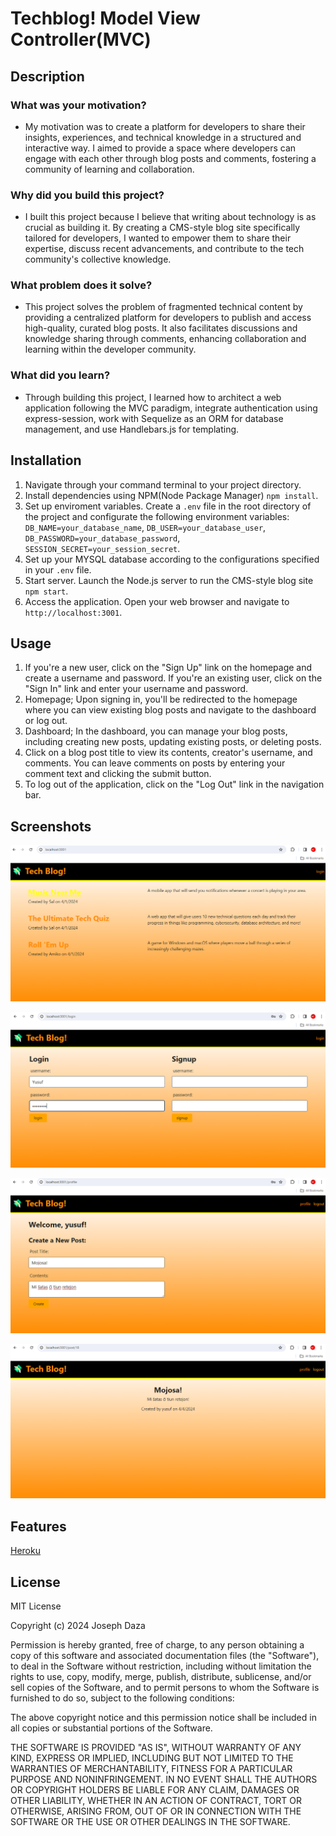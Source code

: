 # Techblog! Model View Controller(MVC)

## Description

### What was your motivation?
- My motivation was to create a platform for developers to share their insights, experiences, and technical knowledge in a structured and interactive way. I aimed to provide a space where developers can engage with each other through blog posts and comments, fostering a community of learning and collaboration.

### Why did you build this project? 
- I built this project because I believe that writing about technology is as crucial as building it. By creating a CMS-style blog site specifically tailored for developers, I wanted to empower them to share their expertise, discuss recent advancements, and contribute to the tech community's collective knowledge.

### What problem does it solve?
- This project solves the problem of fragmented technical content by providing a centralized platform for developers to publish and access high-quality, curated blog posts. It also facilitates discussions and knowledge sharing through comments, enhancing collaboration and learning within the developer community.

### What did you learn?
- Through building this project, I learned how to architect a web application following the MVC paradigm, integrate authentication using express-session, work with Sequelize as an ORM for database management, and use Handlebars.js for templating.

## Installation

1. Navigate through your command terminal to your project directory.
2. Install dependencies using NPM(Node Package Manager) `npm install`.
3. Set up enviroment variables. Create a `.env` file in the root directory of the project and configurate the following environment variables: `DB_NAME=your_database_name`, `DB_USER=your_database_user`, `DB_PASSWORD=your_database_password`, `SESSION_SECRET=your_session_secret`.
4. Set up your MYSQL database according to the configurations specified in your `.env` file.
5. Start server. Launch the Node.js server to run the CMS-style blog site `npm start`.
6. Access the application. Open your web browser and navigate to `http://localhost:3001`.

## Usage

1. If you're a new user, click on the "Sign Up" link on the homepage and create a username and password. If you're an existing user, click on the "Sign In" link and enter your username and password.
2. Homepage; Upon signing in, you'll be redirected to the homepage where you can view existing blog posts and navigate to the dashboard or log out.
3. Dashboard; In the dashboard, you can manage your blog posts, including creating new posts, updating existing posts, or deleting posts.
4. Click on a blog post title to view its contents, creator's username, and comments. You can leave comments on posts by entering your comment text and clicking the submit button.
5. To log out of the application, click on the "Log Out" link in the navigation bar.

## Screenshots

![alt text](Assets/Screenshot00.png)

![alt text](Assets/Screenshot01.png)

![alt text](Assets/Screenshot02.png)

![alt text](Assets/Screenshot03.png)

## Features

[Heroku](https://www.heroku.com/home)

## License

MIT License

Copyright (c) 2024 Joseph Daza

Permission is hereby granted, free of charge, to any person obtaining a copy
of this software and associated documentation files (the "Software"), to deal
in the Software without restriction, including without limitation the rights
to use, copy, modify, merge, publish, distribute, sublicense, and/or sell
copies of the Software, and to permit persons to whom the Software is
furnished to do so, subject to the following conditions:

The above copyright notice and this permission notice shall be included in all
copies or substantial portions of the Software.

THE SOFTWARE IS PROVIDED "AS IS", WITHOUT WARRANTY OF ANY KIND, EXPRESS OR
IMPLIED, INCLUDING BUT NOT LIMITED TO THE WARRANTIES OF MERCHANTABILITY,
FITNESS FOR A PARTICULAR PURPOSE AND NONINFRINGEMENT. IN NO EVENT SHALL THE
AUTHORS OR COPYRIGHT HOLDERS BE LIABLE FOR ANY CLAIM, DAMAGES OR OTHER
LIABILITY, WHETHER IN AN ACTION OF CONTRACT, TORT OR OTHERWISE, ARISING FROM,
OUT OF OR IN CONNECTION WITH THE SOFTWARE OR THE USE OR OTHER DEALINGS IN THE
SOFTWARE.

